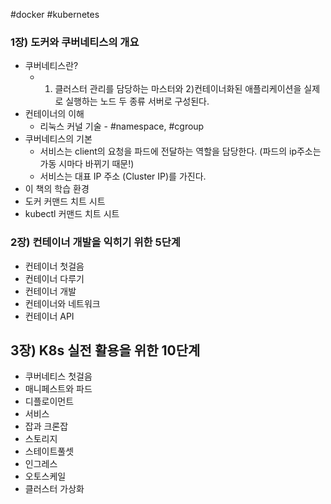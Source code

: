 #docker #kubernetes

### 1장) 도커와 쿠버네티스의 개요

- 쿠버네티스란?
	- 1) 클러스터 관리를 담당하는 마스터와 2)컨테이너화된 애플리케이션을 실제로 실행하는 노드 두 종류 서버로 구성된다.
- 컨테이너의 이해
	- 리눅스 커널 기술 - #namespace, #cgroup
- 쿠버네티스의 기본
	- 서비스는 client의 요청을 파드에 전달하는 역할을 담당한다. (파드의 ip주소는 가동 시마다 바뀌기 때문!) 
	- 서비스는 대표 IP 주소 (Cluster IP)를 가진다.
- 이 책의 학습 환경
- 도커 커맨드 치트 시트
- kubectl 커맨드 치트 시트

### 2장) 컨테이너 개발을 익히기 위한 5단계

- 컨테이너 첫걸음
- 컨테이너 다루기
- 컨테이너 개발
- 컨테이너와 네트워크
- 컨테이너 API
## 3장) K8s 실전 활용을 위한 10단계

- 쿠버네티스 첫걸음
- 매니페스트와 파드
- 디플로이먼트
- 서비스
- 잡과 크론잡
- 스토리지
- 스테이트풀셋
- 인그레스
- 오토스케일
- 클러스터 가상화